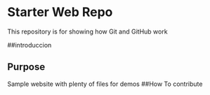 # Starter Web Repo

This repository is for showing how Git and GitHub work

##introduccion

## Purpose

Sample website with plenty of files for demos
##How To contribute
